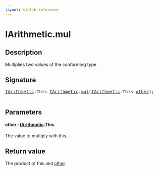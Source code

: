 ```yaml
---
layout: stdlib-reference
---
```


# IArithmetic\.mul

## Description

Multiplies two values of the conforming type.



## Signature 

<pre>
<a href="../interfaces/iarithmetic-01/index.html" class="code_type">IArithmetic</a>.<span class="code_keyword">This</span> <a href="../interfaces/iarithmetic-01/index.html" class="code_type">IArithmetic</a>.<a href="mul.html">mul</a>(<a href="../interfaces/iarithmetic-01/index.html" class="code_type">IArithmetic</a>.<span class="code_keyword">This</span> <a href="mul.html#decl-other" class="code_param">other</a>);

</pre>

## Parameters

####  <a id="decl-other"></a>other  : [IArithmetic](../interfaces/iarithmetic-01/index.html)\.This
The value to multiply with <span class='code'>this</span>.


## Return value
The product of <span class='code'>this</span> and <span class='code'><a href="mul.html#decl-other" class="code_param">other</a></span>.


